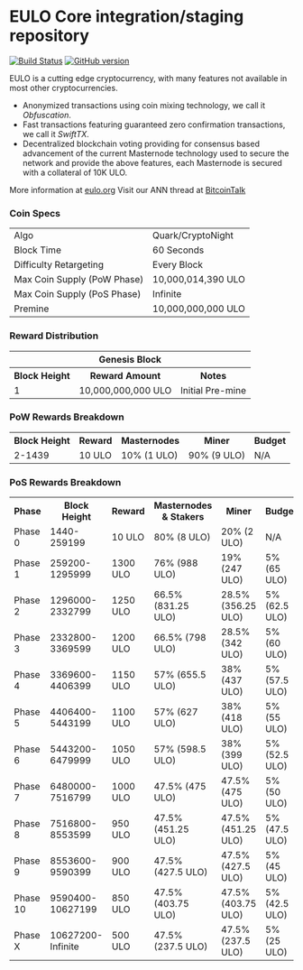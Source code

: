 EULO Core integration/staging repository
=====================================

[![Build Status](https://travis-ci.org/EULO-Project/EULO.svg?branch=master)](https://travis-ci.org/EULO-Project/EULO) [![GitHub version](https://badge.fury.io/gh/EULO-Project%2FEULO.svg)](https://badge.fury.io/gh/EULO-Project%2FEULO)

EULO is a cutting edge cryptocurrency, with many features not available in most other cryptocurrencies.
- Anonymized transactions using coin mixing technology, we call it _Obfuscation_.
- Fast transactions featuring guaranteed zero confirmation transactions, we call it _SwiftTX_.
- Decentralized blockchain voting providing for consensus based advancement of the current Masternode
  technology used to secure the network and provide the above features, each Masternode is secured
  with a collateral of 10K ULO.

More information at [eulo.org](http://www.eulo.org) Visit our ANN thread at [BitcoinTalk](http://www.bitcointalk.org/index.php?topic=1262920)

### Coin Specs
<table>
<tr><td>Algo</td><td>Quark/CryptoNight</td></tr>
<tr><td>Block Time</td><td>60 Seconds</td></tr>
<tr><td>Difficulty Retargeting</td><td>Every Block</td></tr>
<tr><td>Max Coin Supply (PoW Phase)</td><td>10,000,014,390 ULO</td></tr>
<tr><td>Max Coin Supply (PoS Phase)</td><td>Infinite</td></tr>
<tr><td>Premine</td><td>10,000,000,000 ULO</td></tr>
</table>

### Reward Distribution

<table>
<th colspan=4>Genesis Block</th>
<tr><th>Block Height</th><th>Reward Amount</th><th>Notes</th></tr>
<tr><td>1</td><td>10,000,000,000 ULO</td><td>Initial Pre-mine</td></tr>
</table>

### PoW Rewards Breakdown

<table>
<th>Block Height</th><th>Reward</th><th>Masternodes</th><th>Miner</th><th>Budget</th>
<tr><td>2-1439</td><td>10 ULO</td><td>10% (1 ULO)</td><td>90% (9 ULO)</td><td>N/A</td></tr>
</table>

### PoS Rewards Breakdown

<table>
<th>Phase</th><th>Block Height</th><th>Reward</th><th>Masternodes & Stakers</th><th>Miner</th><th>Budget</th>
<tr><td>Phase 0</td><td>1440-259199</td><td>10 ULO</td><td>80% (8 ULO)</td><td>20% (2 ULO)</td><td>N/A</td></tr>
<tr><td>Phase 1</td><td>259200-1295999</td><td>1300 ULO</td><td>76% (988 ULO)</td><td>19% (247 ULO)</td><td>5% (65 ULO)</td></tr>
<tr><td>Phase 2</td><td>1296000-2332799</td><td>1250 ULO</td><td>66.5% (831.25 ULO)</td><td>28.5% (356.25 ULO)</td><td>5% (62.5 ULO)</td></tr>
<tr><td>Phase 3</td><td>2332800-3369599</td><td>1200 ULO</td><td>66.5% (798 ULO)</td><td>28.5% (342 ULO)</td><td>5% (60 ULO)</td></tr>
<tr><td>Phase 4</td><td>3369600-4406399</td><td>1150 ULO</td><td>57% (655.5 ULO)</td><td>38% (437 ULO)</td><td>5% (57.5 ULO)</td></tr>
<tr><td>Phase 5</td><td>4406400-5443199</td><td>1100 ULO</td><td>57% (627 ULO)</td><td>38% (418 ULO)</td><td>5% (55 ULO)</td></tr>
<tr><td>Phase 6</td><td>5443200-6479999</td><td>1050 ULO</td><td>57% (598.5 ULO)</td><td>38% (399 ULO)</td><td>5% (52.5 ULO)</td></tr>
<tr><td>Phase 7</td><td>6480000-7516799</td><td>1000 ULO</td><td>47.5% (475 ULO)</td><td>47.5% (475 ULO)</td><td>5% (50 ULO)</td></tr>
<tr><td>Phase 8</td><td>7516800-8553599</td><td>950 ULO</td><td>47.5% (451.25 ULO)</td><td>47.5% (451.25 ULO)</td><td>5% (47.5 ULO)</td></tr>
<tr><td>Phase 9</td><td>8553600-9590399</td><td>900 ULO</td><td>47.5% (427.5 ULO)</td><td>47.5% (427.5 ULO)</td><td>5% (45 ULO)</td></tr>
<tr><td>Phase 10</td><td>9590400-10627199</td><td>850 ULO</td><td>47.5% (403.75 ULO)</td><td>47.5% (403.75 ULO)</td><td>5% (42.5 ULO)</td></tr>
<tr><td>Phase X</td><td>10627200-Infinite</td><td>500 ULO</td><td>47.5% (237.5 ULO)</td><td>47.5% (237.5 ULO)</td><td>5% (25 ULO)</td></tr>
</table>
